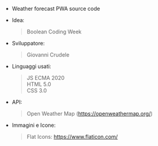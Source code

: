 - Weather forecast PWA source code <br>

- Idea:
    > Boolean Coding Week
    
- Sviluppatore:
    > Giovanni Crudele
       
- Linguaggi usati:
    >   JS ECMA 2020 <br>
        HTML 5.0 <br>
        CSS 3.0 <br>
     
 - API:
    > Open Weather Map (https://openweathermap.org/)

- Immagini e Icone:
    > Flat Icons: https://www.flaticon.com/
